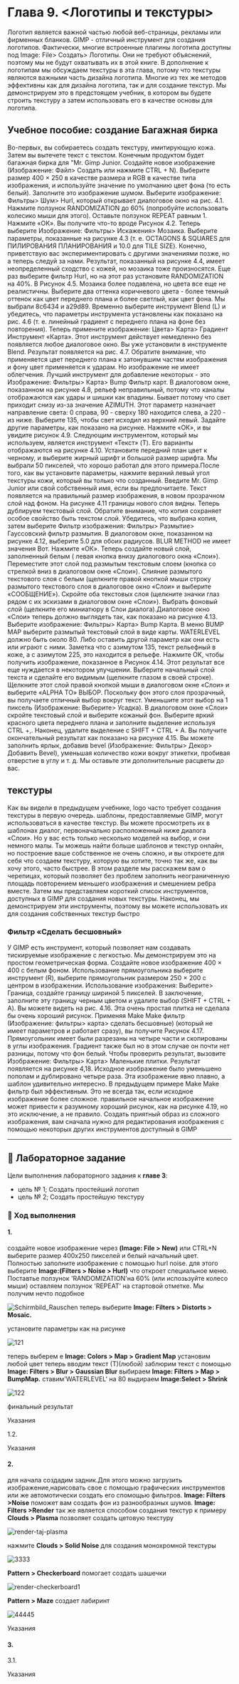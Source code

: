 # Глава 9. <Логотипы и текстуры>
Логотип является важной частью любой веб-страницы,
рекламы или фирменных бланков. GIMP - отличный
инструмент для создания логотипов. Фактически, многие встроенные
плагины логотипа доступны под Image: File>
Создать> Логотипы. Они не требуют объяснений, поэтому мы
не будут охватывать их в этой книге.
В дополнение к логотипам мы обсуждаем текстуры в
эта глава, потому что текстуры являются важными
часть дизайна логотипа. Многие из тех же методов
эффективны как для дизайна логотипа, так и для
создание текстур. Мы демонстрируем это в предстоящем
учебник, в котором вы будете строить текстуру
а затем использовать его в качестве основы для логотипа.

## Учебное пособие: создание Багажная бирка
Во-первых, вы собираетесь создать текстуру, имитирующую
кожа. Затем вы вытечете текст с текстом.
Конечным продуктом будет багажная бирка для "Mr.
Gimp Junior.
Создайте новое изображение (Изображение: Файл> Создать или
нажмите CTRL + N). Выберите размер 400 × 250 в качестве размера
и RGB в качестве типа изображения, и используйте значение по умолчанию
цвет фона (то есть белый).
Заполните это изображение шумом. Выберите изображение:
Фильтры> Шум> Hurl, который открывает диалоговое окно
на рис. 4.1. Нажмите ползунок RANDOMIZATION
до 60% (попробуйте использовать колесико мыши для этого).
Оставьте ползунок REPEAT равным 1.
Нажмите «ОК». Вы получите что-то вроде Рисунок 4.2.
Теперь выберите Изображение: Фильтры> Искажения> Мозаика.
Выберите параметры, показанные на рисунке 4.3
(т. е. OCTAGONS & SQUARES для ПИЛИРОВАНИЯ ПЛАНИРОВАНИЯ
и 10.0 для TILE SIZE). Конечно, приветствую вас
экспериментировать с другими значениями позже, но
а теперь следуй за нами.
Результат, показанный на рисунке 4.4, имеет неопределенный
сходство с кожей, но мозаика тоже
произносятся. Еще раз выберите фильтр Hurl, но на этот раз установите RANDOMIZATION на 40%. В
Рисунок 4.5. Мозаика более подавлена, но
цвета все еще не реалистичны.
Выберите два оттенка коричневого цвета - более темный оттенок
как цвет переднего плана и более светлый, как
цвет фона. Мы выбрали 8c6434 и
a29d89. Временно выберите инструмент Blend (L)
и убедитесь, что параметры инструмента установлены как показано
на рис. 4.6 (т. е. линейный градиент с переднего плана
на фоне без повторения).
Теперь примените изображение: Цвета> Карта> Градиент
Инструмент «Карта». Этот инструмент действует немедленно без
появляется любое диалоговое окно. Вы уже установили
в инструменте Blend. Результат появляется
на рис. 4.7. Обратите внимание, что применяется цвет переднего плана
к затонувшим частям изображения и фону
цвет применяется к ударам.
Но изображение не имеет облегчения. Лучший инструмент для
добавление некоторых - это Изображение: Фильтры> Карта> Bump
Фильтр карт. В диалоговом окне, показанном на рисунке 4.8,
рельеф неправильный, потому что каналы отображаются как
удары и шишки как впадины. Бывает
потому что свет приходит снизу из-за
значение AZIMUTH. Этот параметр назначает
направление света: 0 справа, 90 -
сверху 180 находится слева, а 220 - из
ниже. Выберите 135, чтобы свет исходил из
верхний левый. Задайте другие параметры, как показано на рисунке. Нажмите «ОК», и вы увидите рисунок
4.9.
Следующим инструментом, который мы используем, является инструмент «Текст» (T).
Его варианты отображаются на рисунке 4.10. Установите передний план
цвет к черному, и выберите жирный шрифт
и большой размер шрифта. Мы выбрали 50 пикселей, что
хорошо работал для этого примера.После того, как вы установите параметры, нажмите
верхний левый угол текстуры кожи, который вы
только что созданный. Введите Mr. Gimp Junior или свой собственный
имя, если вы предпочитаете. Текст появляется на
правильный размер изображения, в новом прозрачном
слой над фоном. На рисунке 4.11
границы нового слоя видны.
Теперь дублируем текстовый слой. Обратите внимание, что копия сохраняет особое свойство быть текстом
слой. Убедитесь, что выбрана копия, затем выберите Фильтр изображения: Фильтры> Размытие> Гауссовский фильтр размытия.
В диалоговом окне, показанном на рисунке 4.12, выберите 5.0
для обоих радиусов. BLUR METHOD не имеет значения
Вот. Нажмите «ОК».
Теперь создайте новый слой, заполненный белым (
левая кнопка внизу диалогового окна «Слои»).
Переместите этот слой под размытым текстовым слоем
(кнопка со стрелкой вниз в диалоговом окне «Слои»).
Слияние размытого текстового слоя с белым
(щелкните правой кнопкой мыши строку размытого текстового слоя в
диалоговое окно «Слои» и выберите «СООБЩЕНИЕ»).
Скройте оба текстовых слоя (щелкните значки глаз рядом с их эскизами в диалоговом окне «Слои»). Выбрать
фоновый слой (щелкните его миниатюру в
Слои диалога).Диалоговое окно «Слои» теперь должно выглядеть так, как показано на рисунке
4.13. Выберите изображение: Фильтры> Карта> Bump
Карта. В меню BUMP MAP выберите
размытый текстовый слой в виде карты. WATERLEVEL
должно быть около 80. Либо оставить другой параметр
как они есть или играют с ними. Заметка
что с азимутом 135, текст рельефный
в коже, а с азимутом 225, это
находится в рельефе. Нажмите OK, чтобы получить изображение, показанное в
Рисунок 4.14.
Этот результат все еще нуждается в некотором улучшении.
Выберите начальный слой текста и сделайте его видимым
(щелкните глазом в своей строке). Щелкните этот слой правой кнопкой мыши
в диалоговом окне «Слои» и выберите «ALPHA TO»
ВЫБОР. Поскольку фон этого слоя
прозрачный, вы получаете отличный выбор вокруг
текст. Уменьшите этот выбор на 1 пиксель (Изображение:
Выберите> Усадка).
В диалоговом окне «Слои» скройте текстовый слой и
выберите кожаный фон. Выберите яркий
красного цвета переднего плана и заполните выделение
используя CTRL +,. Наконец, удалите выделение
с SHIFT + CTRL + A. Вы получите окончательный результат
как показано на рисунке 4.15.
Вы можете заполнить ярлык, добавив
bevel (Изображение: Фильтры> Декор> Добавить Bevel), уменьшая
количество кожи вокруг этикетки,
пробивая отверстие в углу и т. д. Мы
оставьте эти дополнительные расцветы до вас.

## текстуры

Как вы видели в предыдущем учебнике,
logo часто требует создания текстуры в первую очередь.
шаблоны, предоставляемые GIMP, могут использоваться в качестве текстур.
Вы можете просмотреть их в шаблонах
диалог, первоначально расположенный ниже диалога «Слои».
Но у вас есть только несколько моделей на выбор, и они немного малы. Ты можешь найти
больше шаблонов и текстур онлайн, но построение
ваше собственное не очень сложно, и вы откроете для себя
что создаем текстуру, которую вы хотите, точно так же, как вы
хочу этого, часто быстрее.
В этом разделе мы расскажем вам о черепицах,
который позволяет без проблем заполнить неограниченную площадь
повторением меньшего изображения и смешением
ребра вместе. Затем мы представляем короткий список
инструментов, доступных в GIMP для создания новых
текстуры. Наконец, мы демонстрируем эти инструменты, поэтому
вы можете использовать их для создания собственных текстур
быстро

### Фильтр «Сделать бесшовный»

У GIMP есть инструмент, который позволяет нам создавать тискируемые
изображение с легкостью. Мы демонстрируем это на простом
геометрическая форма. Создайте новое изображение 400 × 400
с белым фоном. Использование прямоугольника
выберите инструмент (R), выберите прямоугольник размером 250 × 200
с центром в изображении. Использование изображения: Выберите>
Граница, создайте границу шириной 5 пикселей. В заключение,
заполните эту границу черным цветом и удалите
выбор (SHIFT + CTRL + A). Вы можете видеть
на рис. 4.16.
Эта очень простая плитка не сделала бы очень
хороший рисунок. Применяя Make Make
фильтр (Изображение: фильтры> карта> сделать бесшовные)
(который не имеет параметров и работает сразу),
вы получите Рисунок 4.17. Прямоугольник имеет
были разрезаны на четыре части и скопированы в
углы изображения. Градиент также был
но в этом случае он почти
нет разницы, потому что фон белый.
Чтобы проверить результат, вызовите Изображение: Фильтры>
Карта> Маленькие плитки. Результат появляется на рисунке
4,18. Исходное изображение было уменьшено пополам и дублировано четыре раза. Эта
изображение явно плавно, а шаблон
удивительно интересно.
В предыдущем примере Make Make
фильтр был эффективным. Это не всегда так, если
исходное изображение более сложное.
правильное начальное изображение может привести к разумному
хороший рисунок, как на рисунке 4.19, но это
исключение, а не правило. Создать приятный
образ из сложного изображения, вам сначала нужно
для редактирования изображения с помощью некоторых других инструментов
доступный в GIMP

---

## 📝 Лабораторное задание

Цели выполнения лабораторного задания к __главе 3__:

- цель № 1;
Создать простейший логотип 
- цель № 2;
Создать простейшую текстуру


### 🔴 Ход выполнения

#### 1. 

создайте новое изображение через __(Image: File > New)__ или CTRL+N
выберите размер 400х250 пикселей и белый начальный цвет.
Полностью заполните изображение с помощью hurl noise.
для этого выберите __Image:(Filters > Noise > Hurl)__ что откроет специальное меню. Поставтье ползунок 'RANDOMIZATION'на 60% (или испозьзуйте колесо мыши) оставляем ползунок 'REPEAT' на стартовой отметке. Мы получим нечто подобное 

![Schirmbild_Rauschen](files/Schirmbild_Rauschen.jpg)
теперь выберите __Image: Filters > Distorts > Mosaic.__

установите параметры как на рисунке

![121](files/121.png)

теперь выберем e __Image: Colors > Map > Gradient
Map__ установим любой цвет 
теперь вводим текст (Т)(любой)
заблюрим текст с помощью  __Image: Filters > Blur > Gaussian Blur__
выбираем __Image: Filters > Map > BumpMap.__
ставим'WATERLEVEL' на 80
выдираем __Image:Select > Shrink__ 

![122](files/122.png)

финальный результат


Указания

1.2.

Указания

#### 2. 
для начала создадим задник.Для этого можно загрузить изображение,нарисовать свое с помощью графических инструментов или же автомотически создать его спомощью фильтров. __Image: Filters >Noise__ поможет вам создать фон из разнообразных шумов.
__Image: Filters >Render__ так же является способом создания текстур 
к примеру  __Clouds > Plasma__
позволяет создать цетовую текстуру



![render-taj-plasma](files/render-taj-plasma.jpg)



нажмите __Clouds > Solid Noise__
для создания монохромной текстуры



![3333](files/3333.jpg)



__Pattern > Checkerboard__ помогает создать шашечки

![render-checkerboard1](files/render-checkerboard1.jpg)






 __Pattern > Maze__ создает лабиринт

![44445](files/44445.jpg)

Указания

#### 3. 

3.1.

Указания
